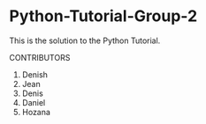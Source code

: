 # Python-Tutorial-Group-2
This is the solution to the Python Tutorial. 


CONTRIBUTORS
1) Denish
2) Jean
3) Denis
4) Daniel
5) Hozana
